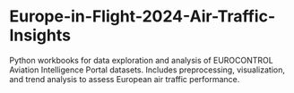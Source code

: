 # Europe-in-Flight-2024-Air-Traffic-Insights
Python workbooks for data exploration and analysis of EUROCONTROL Aviation Intelligence Portal datasets. Includes preprocessing, visualization, and trend analysis to assess European air traffic performance.
